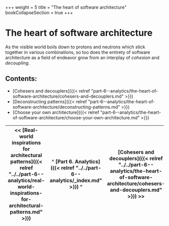 +++
weight = 5
title = "The heart of software architecture"
bookCollapseSection = true
+++

# The heart of software architecture

As the visible world boils down to protons and neutrons which stick together in various combinations, so too does the entirety of software architecture as a field of endeavor grow from an interplay of *cohesion* and *decoupling*\.

## Contents:

<nav>

- [Cohesers and decouplers]({{< relref "part-6--analytics/the-heart-of-software-architecture/cohesers-and-decouplers.md" >}})
- [Deconstructing patterns]({{< relref "part-6--analytics/the-heart-of-software-architecture/deconstructing-patterns.md" >}})
- [Choose your own architecture]({{< relref "part-6--analytics/the-heart-of-software-architecture/choose-your-own-architecture.md" >}})

</nav>



<nav>

| \<\< [Real\-world inspirations for architectural patterns]({{< relref "../../part-6--analytics/real-world-inspirations-for-architectural-patterns.md" >}}) | ^ [Part 6\. Analytics]({{< relref "../../part-6--analytics/_index.md" >}}) ^ | [Cohesers and decouplers]({{< relref "../../part-6--analytics/the-heart-of-software-architecture/cohesers-and-decouplers.md" >}}) \>\> |
| --- | --- | --- |

</nav>



